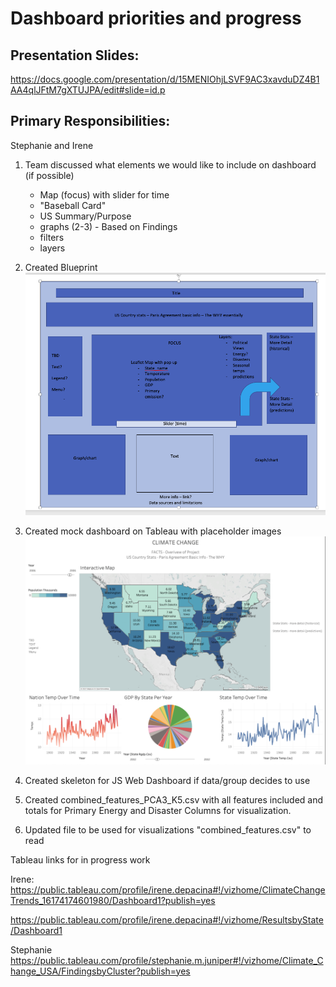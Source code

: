 # Dashboard priorities and progress

## Presentation Slides:
https://docs.google.com/presentation/d/15MENIOhjLSVF9AC3xavduDZ4B1AA4qlJFtM7gXTUJPA/edit#slide=id.p

## Primary Responsibilities:
 Stephanie and Irene


1. Team discussed what elements we would like to include on dashboard (if possible)
    - Map (focus) with slider for time
    - "Baseball Card"
    - US Summary/Purpose
    - graphs (2-3) - Based on Findings
    - filters
    - layers
2. Created Blueprint
<img src="dashboard_mock.png"></img>

3. Created mock dashboard on Tableau with placeholder images
<img src= "dashboard_practice.png"></img>
4. Created skeleton for JS Web Dashboard if data/group decides to use
5. Created 
combined_features_PCA3_K5.csv with all features included and totals for Primary Energy and Disaster Columns for visualization.
6. Updated file to be used for visualizations "combined_features.csv" to read

Tableau links for in progress work

Irene:
https://public.tableau.com/profile/irene.depacina#!/vizhome/ClimateChangeTrends_16174174601980/Dashboard1?publish=yes

https://public.tableau.com/profile/irene.depacina#!/vizhome/ResultsbyState/Dashboard1


Stephanie
https://public.tableau.com/profile/stephanie.m.juniper#!/vizhome/Climate_Change_USA/FindingsbyCluster?publish=yes